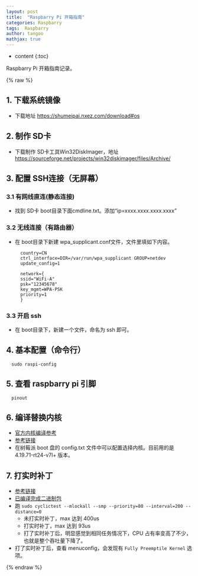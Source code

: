 ```yaml
---
layout: post
title:  "Raspbarry Pi 开箱指南"
categories: Raspbarry
tags:  Raspbarry
author: tangoo
mathjax: true
---
```



* content
{:toc}

Raspbarry Pi 开箱指南记录。






{% raw %}

## 1. 下载系统镜像

* 下载地址 https://shumeipai.nxez.com/download#os

## 2. 制作 SD卡

* 下载制作 SD卡工具Win32DiskImager，地址 https://sourceforge.net/projects/win32diskimager/files/Archive/

## 3. 配置 SSH连接（无屏幕）
### 3.1 有网线直连(静态连接)

* 找到 SD卡 boot目录下面cmdline.txt。添加“ip=xxxx.xxxx.xxxx.xxxx”

### 3.2 无线连接（有路由器）

* 在 boot目录下新建 wpa_supplicant.conf文件，文件里填如下内容。
  ```
    country=CN
    ctrl_interface=DIR=/var/run/wpa_supplicant GROUP=netdev
    update_config=1
    
    network={
    ssid="WiFi-A"
    psk="12345678"
    key_mgmt=WPA-PSK
    priority=1
    }
  ```

### 3.3 开启 ssh

* 在 boot目录下，新建一个文件，命名为 ssh 即可。

## 4. 基本配置（命令行）

```
  sudo raspi-config
```

## 5. 查看 raspbarry pi 引脚

```
  pinout
```

## 6. 编译替换内核

* [官方内核编译参考](https://www.raspberrypi.org/documentation/linux/kernel/building.md)
* [参考链接](https://www.raspberrypi.org/documentation/linux/kernel/building.md)
* 在树莓派 boot 盘的 config.txt 文件中可以配置选择内核。目前用的是 4.19.71-rt24-v7l+ 版本。

## 7. 打实时补丁

* [参考链接](https://lemariva.com/blog/2019/09/raspberry-pi-4b-preempt-rt-kernel-419y-performance-test)
* [已编译完成二进制包](https://github.com/lemariva/RT-Tools-RPi/tree/master/preempt-rt/kernel_4_19_59-rt23-v7l%2B)
* 跑 `sudo cyclictest --mlockall --smp --priority=80 --interval=200 --distance=0`
  * 未打实时补丁，max 达到 400us
  * 打实时补丁，max 达到 93us
  * 打了实时补丁后，明显感觉到相同任务情况下，CPU 占有率变高了不少，也就是整个吞吐量下降了。
* 打了实时补丁后，查看 menuconfig，会发现有 `Fully Preemptile Kernel` 选项。


{% endraw %}